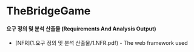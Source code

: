# TheBridgeGame


#### 요구 정의 및 분석 산출물 (Requirements And Analysis Output)

* [NFR](1.요구 정의 및 분석 산출물/1.NFR.pdf) - The web framework used


